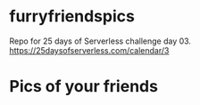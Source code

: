 # furryfriendspics
Repo for 25 days of Serverless challenge day 03. https://25daysofserverless.com/calendar/3

# Pics of your friends
